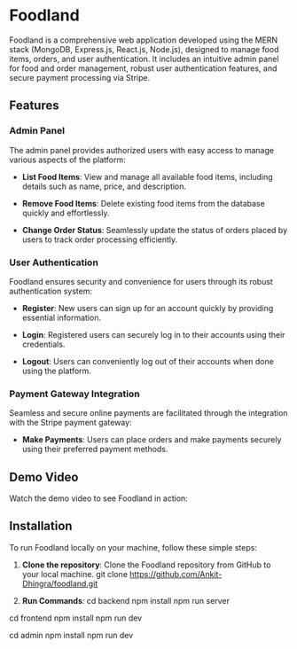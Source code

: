 # Foodland

Foodland is a comprehensive web application developed using the MERN stack (MongoDB, Express.js, React.js, Node.js), designed to manage food items, orders, and user authentication. It includes an intuitive admin panel for food and order management, robust user authentication features, and secure payment processing via Stripe.

## Features

### Admin Panel

The admin panel provides authorized users with easy access to manage various aspects of the platform:

- **List Food Items**: View and manage all available food items, including details such as name, price, and description.

- **Remove Food Items**: Delete existing food items from the database quickly and effortlessly.

- **Change Order Status**: Seamlessly update the status of orders placed by users to track order processing efficiently.

### User Authentication

Foodland ensures security and convenience for users through its robust authentication system:

- **Register**: New users can sign up for an account quickly by providing essential information.

- **Login**: Registered users can securely log in to their accounts using their credentials.

- **Logout**: Users can conveniently log out of their accounts when done using the platform.

### Payment Gateway Integration

Seamless and secure online payments are facilitated through the integration with the Stripe payment gateway:

- **Make Payments**: Users can place orders and make payments securely using their preferred payment methods.

## Demo Video

Watch the demo video to see Foodland in action:

[](https://github.com/Ankit-Dhingra/FoodLand/assets/165490728/ab636830-8bb3-4ff9-80e9-cf7303c5eb67)
## Installation

To run Foodland locally on your machine, follow these simple steps:

1. **Clone the repository**: Clone the Foodland repository from GitHub to your local machine.
 git clone https://github.com/Ankit-Dhingra/foodland.git

2. **Run Commands**:
 cd backend
 npm install
 npm run server

 cd frontend
 npm install
 npm run dev

 cd admin
 npm install
 npm run dev

